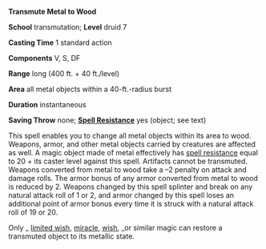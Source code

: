  **Transmute Metal to Wood**

**School** transmutation; **Level** druid 7

**Casting Time** 1 standard action

**Components** V, S, DF

**Range** long (400 ft. + 40 ft./level)

**Area** all metal objects within a 40-ft.-radius burst

**Duration** instantaneous

**Saving Throw** none; **[Spell Resistance](../glossary.html#_spell-resistance)** yes (object; see text)

This spell enables you to change all metal objects within its area to wood. Weapons, armor, and other metal objects carried by creatures are affected as well. A magic object made of metal effectively has [spell resistance](../glossary.html#_spell-resistance) equal to 20 + its caster level against this spell. Artifacts cannot be transmuted. Weapons converted from metal to wood take a –2 penalty on attack and damage rolls. The armor bonus of any armor converted from metal to wood is reduced by 2. Weapons changed by this spell splinter and break on any natural attack roll of 1 or 2, and armor changed by this spell loses an additional point of armor bonus every time it is struck with a natural attack roll of 19 or 20.

Only _ [limited wish](limitedWish.html#_limited-wish), [miracle](miracle.html#_miracle), [wish](wish.html#_wish), _or similar magic can restore a transmuted object to its metallic state.

